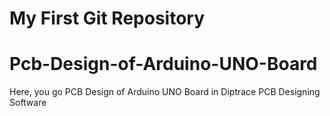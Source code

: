 # My First Git Repository
# Pcb-Design-of-Arduino-UNO-Board
Here,
you go
PCB Design of Arduino UNO Board in Diptrace PCB Designing Software 
